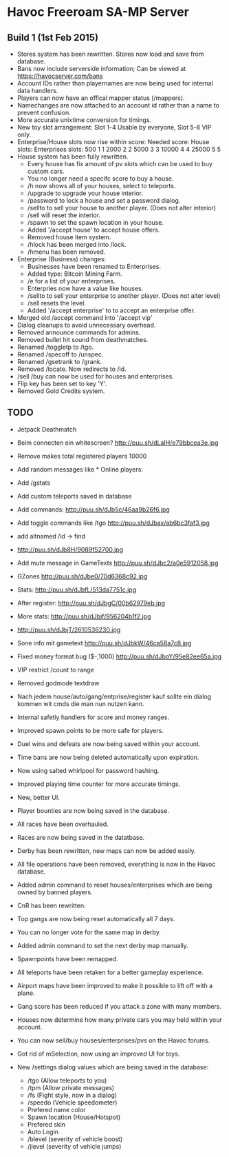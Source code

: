 Havoc Freeroam SA-MP Server
===========================

Build 1 (1st Feb 2015)
----------------------
- Stores system has been rewritten. Stores now load and save from database.
- Bans now include serverside information; Can be viewed at https://havocserver.com/bans
- Account IDs rather than playernames are now being used for internal data handlers.
- Players can now have an offical mapper status (/mappers).
- Namechanges are now attached to an account id rather than a name to prevent confusion.
- More accurate unixtime conversion for timings.
- New toy slot arrangement:
	Slot 1-4 Usable by everyone, Slot 5-6 VIP only.
- Enterprise/House slots now rise within score:
	Needed score:      House slots:    Enterprises slots:
			 500           1                 1
			2000           2                 2
			5000           3                 3
		   10000           4                 4
		   25000           5                 5
- House system has been fully rewritten.
   * Every house has fix amount of pv slots which can be used to buy custom cars.
   * You no longer need a specifc score to buy a house.
   * /h now shows all of your houses, select to teleports.
   * /upgrade to upgrade your house interior.
   * /password to lock a house and set a password dialog.
   * /sellto <playerid> <price> to sell your house to another player. (Does not alter interior)
   * /sell will reset the interior.
   * /spawn to set the spawn location in your house.
   * Added '/accept house' to accept house offers.
   * Removed house item system.
   * /hlock has been merged into /lock.
   * /hmenu has been removed.
- Enterprise (Business) changes:
   * Businesses have been renamed to Enterprises.
   * Added type: Bitcoin Mining Farm.
   * /e for a list of your enterprises.
   * Enterpries now have a value like houses.
   * /sellto <playerid> <price> to sell your enterprise to another player. (Does not alter level)
   * /sell resets the level.
   * Added '/accept enterprise' to to accept an enterprise offer.
- Merged old /accept command into '/accept vip'
- Dialog cleanups to avoid unnecessary overhead.
- Removed announce commands for admins.
- Removed bullet hit sound from deathmatches.
- Renamed /toggletp to /tgo.
- Renamed /specoff to /unspec.
- Renamed /gsetrank to /grank.
- Removed /locate. Now redirects to /id.
- /sell /buy can now be used for houses and enterprises.
- Flip key has been set to key 'Y'.
- Removed Gold Credits system.

TODO
----
- Jetpack Deathmatch
- Beim connecten ein whitescreen? http://puu.sh/dLaIH/e79bbcea3e.jpg
- Remove makes total registered players 10000
- Add random messages like * Online players: 
- Add /gstats
- Add custom teleports saved in database
- Add commands: http://puu.sh/dJb5c/46aa9b26f6.jpg
- Add toggle commands like /tgo http://puu.sh/dJbax/ab6bc3faf3.jpg
- add altnamed /id -> find
- http://puu.sh/dJb8H/9089f52700.jpg
- Add mute message in GameTexts http://puu.sh/dJbc2/a0e5912058.jpg
- GZones http://puu.sh/dJbe0/70d6368c92.jpg
- Stats: http://puu.sh/dJbfL/513da7751c.jpg
- After register: http://puu.sh/dJbgC/00b62979eb.jpg
- More stats: http://puu.sh/dJbjf/956204b1f2.jpg
- http://puu.sh/dJbjT/2610536230.jpg
- Sone info mit gametext http://puu.sh/dJbkW/46ca58a7c8.jpg
- Fixed money format bug ($-,1000) http://puu.sh/dJboY/95e82ee65a.jpg

- VIP restrict /count to range
- Removed godmode textdraw
- Nach jedem house/auto/gang/entprise/register kauf sollte ein dialog kommen wit cmds die man nun nutzen kann.
- Internal safetly handlers for score and money ranges.
- Improved spawn points to be more safe for players.
- Duel wins and defeats are now being saved within your account.
- Time bans are now being deleted automatically upon expiration.
- Now using salted whirlpool for password hashing.
- Improved playing time counter for more accurate timings.
- New, better UI.
- Player bounties are now being saved in the database.
- All races have been overhauled.
- Races are now being saved in the datatbase.
- Derby has been rewritten, new maps can now be added easily.
- All file operations have been removed, everything is now in the Havoc database.
- Added admin command to reset houses/enterprises which are being owned by banned players.
- CnR has been rewritten:
- Top gangs are now being reset automatically all 7 days.
- You can no longer vote for the same map in derby.
- Added admin command to set the next derby map manually.
- Spawnpoints have been remapped.
- All teleports have been retaken for a better gameplay experience.
- Airport maps have been improved to make it possible to lift off with a plane.
- Gang score has been reduced if you attack a zone with many members.
- Houses now determine how many private cars you may held within your account.
- You can now sell/buy houses/enterprises/pvs on the Havoc forums.
- Got rid of mSelection, now using an improved UI for toys.
- New /settings dialog values which are being saved in the database:
  * /tgo (Allow teleports to you)
  * /tpm (Allow private messages)
  * /fs (Fight style, now in a dialog)
  * /speedo (Vehicle speedometer)
  * Prefered name color
  * Spawn location (House/Hotspot) 
  * Prefered skin
  * Auto Login
  * /blevel (severity of vehicle boost)
  * /jlevel (severity of vehicle jumps)